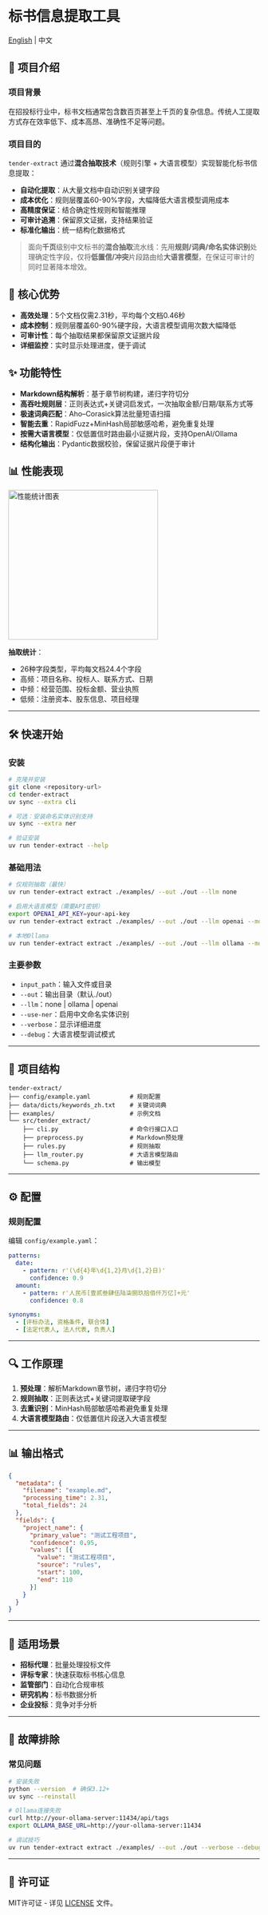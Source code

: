 # 标书信息提取工具

[English](README_EN.md) | 中文

## 📖 项目介绍

### 项目背景

在招投标行业中，标书文档通常包含数百页甚至上千页的复杂信息。传统人工提取方式存在效率低下、成本高昂、准确性不足等问题。

### 项目目的

`tender-extract` 通过**混合抽取技术**（规则引擎 + 大语言模型）实现智能化标书信息提取：

- **自动化提取**：从大量文档中自动识别关键字段
- **成本优化**：规则层覆盖60-90%字段，大幅降低大语言模型调用成本
- **高精度保证**：结合确定性规则和智能推理
- **可审计追溯**：保留原文证据，支持结果验证
- **标准化输出**：统一结构化数据格式

> 面向**千页**级别中文标书的**混合抽取**流水线：先用**规则/词典/命名实体识别**处理确定性字段，仅将**低置信/冲突**片段路由给**大语言模型**，在保证可审计的同时显著降本增效。

## 🚀 核心优势

- **高效处理**：5个文档仅需2.31秒，平均每个文档0.46秒
- **成本控制**：规则层覆盖60-90%硬字段，大语言模型调用次数大幅降低
- **可审计性**：每个抽取结果都保留原文证据片段
- **详细监控**：实时显示处理进度，便于调试

## ✨ 功能特性

- **Markdown结构解析**：基于章节树构建，递归字符切分
- **高吞吐规则层**：正则表达式+关键词启发式，一次抽取金额/日期/联系方式等
- **极速词典匹配**：Aho–Corasick算法批量短语扫描
- **智能去重**：RapidFuzz+MinHash局部敏感哈希，避免重复处理
- **按需大语言模型**：仅低置信时路由最小证据片段，支持OpenAI/Ollama
- **结构化输出**：Pydantic数据校验，保留证据片段便于审计

## 📊 性能表现

<img src="./assets/1.jpg" alt="性能统计图表" style="width:300px; height:auto;" />

**抽取统计**：
- 26种字段类型，平均每文档24.4个字段
- 高频：项目名称、投标人、联系方式、日期
- 中频：经营范围、投标金额、营业执照
- 低频：注册资本、股东信息、项目经理

---

## 🛠️ 快速开始

### 安装

```bash
# 克隆并安装
git clone <repository-url>
cd tender-extract
uv sync --extra cli

# 可选：安装命名实体识别支持
uv sync --extra ner

# 验证安装
uv run tender-extract --help
```

### 基础用法

```bash
# 仅规则抽取（最快）
uv run tender-extract extract ./examples/ --out ./out --llm none

# 启用大语言模型（需要API密钥）
export OPENAI_API_KEY=your-api-key
uv run tender-extract extract ./examples/ --out ./out --llm openai --model gpt-4o-mini

# 本地Ollama
uv run tender-extract extract ./examples/ --out ./out --llm ollama --model deepseek-r1:32b
```

### 主要参数

- `input_path`：输入文件或目录
- `--out`：输出目录（默认./out）
- `--llm`：none | ollama | openai
- `--use-ner`：启用中文命名实体识别
- `--verbose`：显示详细进度
- `--debug`：大语言模型调试模式

---

## 📂 项目结构

```
tender-extract/
├── config/example.yaml           # 规则配置
├── data/dicts/keywords_zh.txt    # 关键词词典
├── examples/                     # 示例文档
└── src/tender_extract/
    ├── cli.py                    # 命令行接口入口
    ├── preprocess.py             # Markdown预处理
    ├── rules.py                  # 规则抽取
    ├── llm_router.py             # 大语言模型路由
    └── schema.py                 # 输出模型
```

---

## ⚙️ 配置

### 规则配置

编辑 `config/example.yaml`：

```yaml
patterns:
  date:
    - pattern: r'(\d{4}年\d{1,2}月\d{1,2}日)'
      confidence: 0.9
  amount:
    - pattern: r'人民币[壹贰叁肆伍陆柒捌玖拾佰仟万亿]+元'
      confidence: 0.8

synonyms:
  - [评标办法, 资格条件, 联合体]
  - [法定代表人, 法人代表, 负责人]
```

---

## 🔍 工作原理

1. **预处理**：解析Markdown章节树，递归字符切分
2. **规则抽取**：正则表达式+关键词提取硬字段
3. **去重识别**：MinHash局部敏感哈希避免重复处理
4. **大语言模型路由**：仅低置信片段送入大语言模型

---

## 📊 输出格式

```json
{
  "metadata": {
    "filename": "example.md",
    "processing_time": 2.31,
    "total_fields": 24
  },
  "fields": {
    "project_name": {
      "primary_value": "测试工程项目",
      "confidence": 0.95,
      "values": [{
        "value": "测试工程项目",
        "source": "rules",
        "start": 100,
        "end": 110
      }]
    }
  }
}
```

---

## 🎯 适用场景

- **招标代理**：批量处理投标文件
- **评标专家**：快速获取标书核心信息
- **监管部门**：自动化合规审核
- **研究机构**：标书数据分析
- **企业投标**：竞争对手分析

---

## 🐛 故障排除

### 常见问题

```bash
# 安装失败
python --version  # 确保3.12+
uv sync --reinstall

# Ollama连接失败
curl http://your-ollama-server:11434/api/tags
export OLLAMA_BASE_URL=http://your-ollama-server:11434

# 调试技巧
uv run tender-extract extract ./examples/ --out ./out --verbose --debug
```

---

## 📝 许可证

MIT许可证 - 详见 [LICENSE](LICENSE) 文件。


